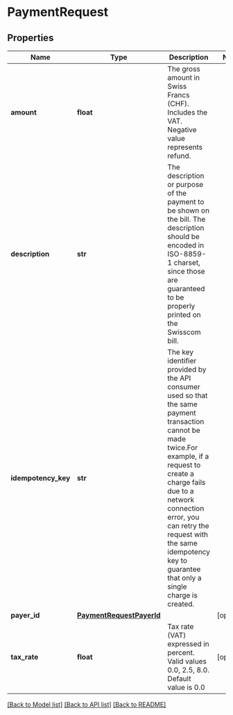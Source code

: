 # PaymentRequest

## Properties
Name | Type | Description | Notes
------------ | ------------- | ------------- | -------------
**amount** | **float** | The gross amount in Swiss Francs (CHF). Includes the VAT. Negative value represents refund. | 
**description** | **str** | The description or purpose of the payment to be shown on the bill. The description should be encoded in ISO-8859-1 charset, since those are guaranteed to be properly printed on the Swisscom bill. | 
**idempotency_key** | **str** | The key identifier provided by the API consumer used so that the same payment transaction cannot be made twice.For example, if a request to create a charge fails due to a network connection error, you can retry the request with the same idempotency key to guarantee that only a single charge is created. | 
**payer_id** | [**PaymentRequestPayerId**](PaymentRequestPayerId.md) |  | [optional] 
**tax_rate** | **float** | Tax rate (VAT) expressed in percent. Valid values 0.0, 2.5, 8.0. Default value is 0.0 | [optional] 

[[Back to Model list]](../README.md#documentation-for-models) [[Back to API list]](../README.md#documentation-for-api-endpoints) [[Back to README]](../README.md)


